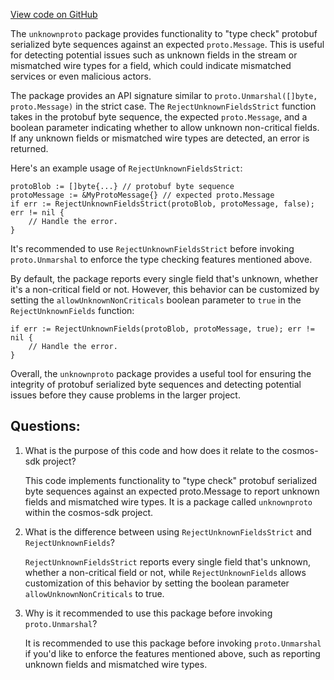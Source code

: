 [View code on GitHub](https://github.com/cosmos/cosmos-sdk/blob/main/codec/unknownproto/doc.go)

The `unknownproto` package provides functionality to "type check" protobuf serialized byte sequences against an expected `proto.Message`. This is useful for detecting potential issues such as unknown fields in the stream or mismatched wire types for a field, which could indicate mismatched services or even malicious actors.

The package provides an API signature similar to `proto.Unmarshal([]byte, proto.Message)` in the strict case. The `RejectUnknownFieldsStrict` function takes in the protobuf byte sequence, the expected `proto.Message`, and a boolean parameter indicating whether to allow unknown non-critical fields. If any unknown fields or mismatched wire types are detected, an error is returned.

Here's an example usage of `RejectUnknownFieldsStrict`:

```
protoBlob := []byte{...} // protobuf byte sequence
protoMessage := &MyProtoMessage{} // expected proto.Message
if err := RejectUnknownFieldsStrict(protoBlob, protoMessage, false); err != nil {
    // Handle the error.
}
```

It's recommended to use `RejectUnknownFieldsStrict` before invoking `proto.Unmarshal` to enforce the type checking features mentioned above.

By default, the package reports every single field that's unknown, whether it's a non-critical field or not. However, this behavior can be customized by setting the `allowUnknownNonCriticals` boolean parameter to `true` in the `RejectUnknownFields` function:

```
if err := RejectUnknownFields(protoBlob, protoMessage, true); err != nil {
    // Handle the error.
}
```

Overall, the `unknownproto` package provides a useful tool for ensuring the integrity of protobuf serialized byte sequences and detecting potential issues before they cause problems in the larger project.
## Questions: 
 1. What is the purpose of this code and how does it relate to the cosmos-sdk project?
    
    This code implements functionality to "type check" protobuf serialized byte sequences against an expected proto.Message to report unknown fields and mismatched wire types. It is a package called `unknownproto` within the cosmos-sdk project.

2. What is the difference between using `RejectUnknownFieldsStrict` and `RejectUnknownFields`?
    
    `RejectUnknownFieldsStrict` reports every single field that's unknown, whether a non-critical field or not, while `RejectUnknownFields` allows customization of this behavior by setting the boolean parameter `allowUnknownNonCriticals` to true.

3. Why is it recommended to use this package before invoking `proto.Unmarshal`?
    
    It is recommended to use this package before invoking `proto.Unmarshal` if you'd like to enforce the features mentioned above, such as reporting unknown fields and mismatched wire types.